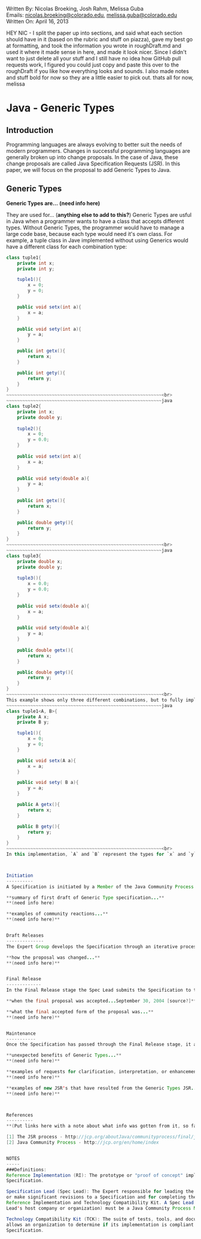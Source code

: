 Written By: Nicolas Broeking, Josh Rahm, Melissa Guba <br>
Emails: nicolas.broeking@colorado.edu, melissa.guba@colorado.edu <br>
Written On: April 16, 2013 <br>


HEY NIC - I split the paper up into sections, and said what each section should have in it (based on the rubric and stuff on piazza), gave my best go at formatting, and took the information you wrote in roughDraft.md and used it where it made sense in here, and made it look nicer. Since I didn't want to just delete all your stuff and I still have no idea how GitHub pull requests work, I figured you could just copy and paste this over to the roughDraft if you like how everything looks and sounds. I also made notes and stuff bold for now so they are a little easier to pick out.
thats all for now,
melissa


Java - Generic Types
====================

Introduction
------------

Programming languages are always evolving to better suit the needs of modern programmers. Changes in successful programming languages are generally broken up into change proposals. In the case of Java, these change proposals are called Java Specification Requests (JSR). In this paper, we will focus on the proposal to add Generic Types to Java. 


Generic Types
-------------
**Generic Types are...**
**(need info here)**

They are used for... (**anything else to add to this?**)
Generic Types are usful in Java when a programmer wants to have a class that accepts different types. Without Generic Types, the programmer would have to manage a large code base, because each type would need it's own class. For example, a tuple class in Jave implemented without using Generics would have a different class for each combination type: <br>
~~~~~~~~~~~~~~~~~~~~~~~~~~~~~~~~~~~~~~~~~~~~~~~~~~~~~~~~~~java
class tuple1{
	private int x;
	private int y;

	tuple1(){
		x = 0;
		y = 0;
	}

	public void setx(int a){
		x = a;
 	}

	public void sety(int a){
		y = a;
	}

	public int getx(){
		return x;
	}

	public int gety(){
		return y;
	}
}
~~~~~~~~~~~~~~~~~~~~~~~~~~~~~~~~~~~~~~~~~~~~~~~~~~~~~~~~~~<br>
~~~~~~~~~~~~~~~~~~~~~~~~~~~~~~~~~~~~~~~~~~~~~~~~~~~~~~~~~~java
class tuple2{
	private int x;
	private double y;
	
	tuple2(){
		x = 0;
		y = 0.0;
	}
	
	public void setx(int a){
		x = a;
 	}

	public void sety(double a){
		y = a;
	}
	
	public int getx(){
		return x;
	}

	public double gety(){
		return y;
	}
}
~~~~~~~~~~~~~~~~~~~~~~~~~~~~~~~~~~~~~~~~~~~~~~~~~~~~~~~~~~<br>
~~~~~~~~~~~~~~~~~~~~~~~~~~~~~~~~~~~~~~~~~~~~~~~~~~~~~~~~~~java
class tuple3{
	private double x;
	private double y;
	
	tuple3(){
		x = 0.0;
		y = 0.0;
	}
	
	public void setx(double a){
		x = a;
 	}

	public void sety(double a){
		y = a;
	}
	
	public double getx(){
		return x;
	}

	public double gety(){
		return y;
	}
}
~~~~~~~~~~~~~~~~~~~~~~~~~~~~~~~~~~~~~~~~~~~~~~~~~~~~~~~~~~<br>
This example shows only three different combinations, but to fully implement this basic class we would need every combination of at least the 8 primitive types (**list the types**), resulting in 64 different combinations, thus 64 separate classes to code and manage (**check math**). The issues that arise from coding a simple class, like the one in our example, increase many times over for more complicated classes. Generic Types handle this issue by allowing the implementation of one class that can handle any type, and all 64 (**check math**) combinations. Modifying the previous example with the benefit of Generics results in the following: <br>
~~~~~~~~~~~~~~~~~~~~~~~~~~~~~~~~~~~~~~~~~~~~~~~~~~~~~~~~~~java
class tuple1<A, B>{
	private A x;
	private B y;

	tuple1(){
		x = 0;
		y = 0;
	}

	public void setx(A a){
		x = a;
 	}

	public void sety( B a){
		y = a;
	}

	public A getx(){
		return x;
	}

	public B gety(){
		return y;
	}
}
~~~~~~~~~~~~~~~~~~~~~~~~~~~~~~~~~~~~~~~~~~~~~~~~~~~~~~~~~~<br>
In this implementation, `A` and `B` represent the types for `x` and `y`, respectively. This allows for the types of `x` and `y` in the tuple to be decided once the tuple is created. Consequently, there can be separate people developing the implementation of the tuple, and using a tuple in their own code, and they do not have to worry about who is changing what as long as they both are aware there are two variables (`x` and `y`, in our example) and that those variables have some type `A` and `B`.



Initiation
----------
A Specification is initiated by a Member of the Java Community Process [2], and approved for development by the responsible Executvie Committee. A group of experts is then formed to assist the Spec Lead with the development of the Specification [1]. The Java Specification Request (JSR) for Generic Types in Java was approved on May 17, 1999 [source?].

**summary of first draft of Generic Type specification...**
**(need info here)

**examples of community reactions...**
**(need info here)**


Draft Releases
--------------
The Expert Group develops the Specification through an iterative process, releasing drafts for public review and comments. A formal public review precedes a ballot held by the Executive Committee on whether the JSR should proced to the Final Release stage. [1]

**how the proposal was changed...**
**(need info here)**


Final Release
-------------
In the Final Release stage the Spec Lead submits the Specification to the Program Management Office for publication as the Proposed Final Draft. The Reference Implementation (RI) and Technology Compatibility Kit (TCK) must then be completed, and the RI pass the TCK. The Specification, RI, and TCK are then submitted to the Program Management Office, then to the Expert Committee for final approval. [1] 

**when the final proposal was accepted...September 30, 2004 [source?]**

**what the final accepted form of the proposal was...**
**(need info here)**


Maintenance
-----------
Once the Specification has passed through the Final Release stage, it and its RI and TCK are updated in response to ongoing requests for clarification, interpretation, enhancements, and revisions made by Members and commentators. The Expert Committee reviews proposed cahnges and indicates which can be carried out quickly and easily, and which must be made into a new JSR. [1]

**unexpected benefits of Generic Types...**
**(need info here)**

**examples of requests for clarification, interpretation, or enhancements to Generic Types...**
**(need info here)**

**examples of new JSR's that have resulted from the Generic Types JSR...**
**(need info here)**



References
----------
**(Put links here with a note about what info was gotten from it, so fancy citations can be added later)**

[1] The JSR process - http://jcp.org/aboutJava/communityprocess/final/jsr355/JCP-2.9-Final-clean.pdf
[2] Java Community Process - http://jcp.org/en/home/index


NOTES
----- 
###Definitions:
Reference Implementation (RI): The prototype or "proof of concept" implementation of a
Specification.

Specification Lead (Spec Lead): The Expert responsible for leading the effort to develop
or make significant revisions to a Specification and for completing the associated
Reference Implementation and Technology Compatibility Kit. A Spec Lead (or the Spec
Lead's host company or organization) must be a Java Community Process Member.

Technology Compatibility Kit (TCK): The suite of tests, tools, and documentation that
allows an organization to determine if its implementation is compliant with the
Specification.